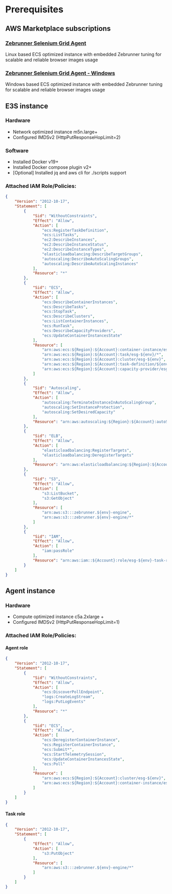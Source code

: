 # Prerequisites

## AWS Marketplace subscriptions

### [Zebrunner Selenium Grid Agent](https://aws.amazon.com/marketplace/pp/prodview-qykvcpnstrlzi?sr=0-2&ref_=beagle&applicationId=AWSMPContessa)

Linux based ECS optimized instance with embedded Zebrunner tuning for scalable and reliable browser images usage

### [Zebrunner Selenium Grid Agent - Windows](https://aws.amazon.com/marketplace/pp/prodview-wmwdyq54i36jy?sr=0-4&ref_=beagle&applicationId=AWSMPContessa)

Windows based ECS optimized instance with embedded Zebrunner tuning for scalable and reliable browser images usage

## E3S instance

### Hardware

* Network optimized instance m5n.large+
* Configured IMDSv2 (HttpPutResponseHopLimit=2)

### Software

* Installed Docker v19+
* Installed Docker compose plugin v2+
* [Optional] Installed jq and aws cli for ./scripts support

### Attached IAM Role/Policies:

```json
{
    "Version": "2012-10-17",
    "Statement": [
        {
            "Sid": "WithoutConstraints",
            "Effect": "Allow",
            "Action": [
                "ecs:RegisterTaskDefinition",
                "ecs:ListTasks",
                "ec2:DescribeInstances",
                "ec2:DescribeInstanceStatus",
                "ec2:DescribeInstanceTypes",
                "elasticloadbalancing:DescribeTargetGroups",
                "autoscaling:DescribeAutoScalingGroups",
                "autoscaling:DescribeAutoScalingInstances"
            ],
            "Resource": "*"
        },
        {
            "Sid": "ECS",
            "Effect": "Allow",
            "Action": [
                "ecs:DescribeContainerInstances",
                "ecs:DescribeTasks",
                "ecs:StopTask",
                "ecs:DescribeClusters",
                "ecs:ListContainerInstances",
                "ecs:RunTask",
                "ecs:DescribeCapacityProviders",
                "ecs:UpdateContainerInstancesState"
            ],
            "Resource": [
                "arn:aws:ecs:${Region}:${Account}:container-instance/esg-${env}/*",
                "arn:aws:ecs:${Region}:${Account}:task/esg-${env}/*",
                "arn:aws:ecs:${Region}:${Account}:cluster/esg-${env}",
                "arn:aws:ecs:${Region}:${Account}:task-definition/${env}-*",
                "arn:aws:ecs:${Region}:${Account}:capacity-provider/esg-${env}-*"
            ]
        },
        {
            "Sid": "Autoscaling",
            "Effect": "Allow",
            "Action": [
                "autoscaling:TerminateInstanceInAutoScalingGroup",
                "autoscaling:SetInstanceProtection",
                "autoscaling:SetDesiredCapacity"
            ],
            "Resource": "arn:aws:autoscaling:${Region}:${Account}:autoScalingGroup:*:autoScalingGroupName/esg-${env}-*"
        },
        {
            "Sid": "ELB",
            "Effect": "Allow",
            "Action": [
                "elasticloadbalancing:RegisterTargets",
                "elasticloadbalancing:DeregisterTargets"
            ],
            "Resource": "arn:aws:elasticloadbalancing:${Region}:${Account}:targetgroup/esg-${env}-*"
        },
        {
            "Sid": "S3",
            "Effect": "Allow",
            "Action": [
                "s3:ListBucket",
                "s3:GetObject"
            ],
            "Resource": [
                "arn:aws:s3:::zebrunner.${env}-engine",
                "arn:aws:s3:::zebrunner.${env}-engine/*"
            ]
        },
        {
            "Sid": "IAM",
            "Effect": "Allow",
            "Action": [
                "iam:passRole"
            ],
            "Resource": "arn:aws:iam::${Account}:role/esg-${env}-task-role"
        }
    ]
}
```

## Agent instance

### Hardware

* Compute optimized instance c5a.2xlarge +
* Configured IMDSv2 (HttpPutResponseHopLimit=1)

### Attached IAM Role/Policies:

#### Agent role
```json
{
    "Version": "2012-10-17",
    "Statement": [
        {
            "Sid": "WithoutConstraints",
            "Effect": "Allow",
            "Action": [
                "ecs:DiscoverPollEndpoint",
                "logs:CreateLogStream",
                "logs:PutLogEvents"
            ],
            "Resource": "*"
        },
        {
            "Sid": "ECS",
            "Effect": "Allow",
            "Action": [
                "ecs:DeregisterContainerInstance",
                "ecs:RegisterContainerInstance",
                "ecs:Submit*",
                "ecs:StartTelemetrySession",
                "ecs:UpdateContainerInstancesState",
                "ecs:Poll"
            ],
            "Resource": [
                "arn:aws:ecs:${Region}:${Account}:cluster/esg-${env}",
                "arn:aws:ecs:${Region}:${Account}:container-instance/esg-${env}/*"
            ]
        }
    ]
}
```

#### Task role
```json
{
    "Version": "2012-10-17",
    "Statement": [
        {
            "Effect": "Allow",
            "Action": [
                "s3:PutObject"
            ],
            "Resource": [
                "arn:aws:s3:::zebrunner.${env}-engine/*"
            ]
        }
    ]
}
```
